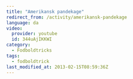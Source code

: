 ```yaml
---
title: "Amerikansk pandekage"
redirect_from: /activity/amerikansk-pandekage
language: da
video:
  provider: youtube
  id: 344uAjIKKWI
category:
  - Fodboldtricks
tags:
  - fodboldtrick
last_modified_at: 2013-02-15T08:59:36Z
---
```



